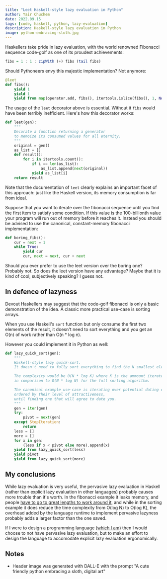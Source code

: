 ```yaml
---
title: "Leet Haskell-style lazy evaluation in Python"
author: Yair Chuchem
date: 2022.09.15
tags: [code, haskell, python, lazy-evaluation]
description: Haskell-style lazy evaluation in Python
image: python-embracing-sloth.jpg
---
```


Haskellers take pride in lazy evaluation, with the world renowned Fibonacci sequence code-golf as one of its proudest achievements:

```Haskell
fibs = 1 : 1 : zipWith (+) fibs (tail fibs)
```

Should Pythoneers envy this majestic implementation? Not anymore:

```Python
@leet
def fibs():
    yield 1
    yield 1
    yield from map(operator.add, fibs(), itertools.islice(fibs(), 1, None))
```

The usage of the `leet` decorator above is essential. Without it `fibs` would have been terribly inefficient. Here's how this decorator works:

```Python
def leet(gen):
    """
    Decorate a function returning a generator
    to memoize its consumed values for all eternity.
    """
    original = gen()
    as_list = []
    def result():
        for i in itertools.count():
            if i == len(as_list):
                as_list.append(next(original))
            yield as_list[i]
    return result
```

Note that the documentation of `leet` clearly explains an important facet of this approach: just like the Haskell version, its memory consumption is far from ideal.

Suppose that you want to iterate over the fibonacci sequence until you find the first item to satisfy some condition. If this value is the 100-billionth value your program will run out of memory before it reaches it. Instead you should be advised to use the canonical, constant-memory fibonacci implementation:

```Python
def boring_fibs():
    cur = next = 1
    while True:
        yield cur
        cur, next = next, cur + next
```

Should you ever prefer to use the leet version over the boring one? Probably not. So does the leet version have any advantage? Maybe that it is kind of cool, subjectively speaking? I guess not.

## In defence of lazyness

Devout Haskellers may suggest that the code-golf fibonacci is only a basic demonstration of the idea. A classic more practical use-case is sorting arrays.

When you use Haskell's `sort` function but only consume the first two elements of the result, it doesn't need to sort everything and you get an O(n) of work rather than O(n * log n).

However you could implement it in Python as well:

```Python
def lazy_quick_sort(gen):
    """
    Haskell-style lazy quick-sort.
    It doesn't need to fully sort everything to find the N smallest elements.

    The complexity would be O(N * log K) where K is the ammount iterated,
    in comparison to O(N * log N) for the full sorting algorithm.

    The canonical example use-case is iterating over potential dating candidates
    ordered by their level of attractiveness,
    until finding one that will agree to date you.
    """
    gen = iter(gen)
    try:
        pivot = next(gen)
    except StopIteration:
        return
    less = []
    more = []
    for x in gen:
        (less if x < pivot else more).append(x)
    yield from lazy_quick_sort(less)
    yield pivot
    yield from lazy_quick_sort(more)
```

## My conclusions

While lazy evaluation is very useful, the pervasive lazy evaluation in Haskell (rather than explicit lazy evaluation in other languages) probably causes more trouble than it's worth. In the fibonacci example it leaks memory, and people [have to go to great lengths to work around it](https://www.reddit.com/r/haskell/comments/2g9akh/preventing_memoization_in_ai_search_problems/), and while in the sorting example it does reduce the time complexity from O(log N) to O(log K), the overhead added by the language runtime to implement pervasive lazyness probably adds a larger factor than the one saved.

If I were to design a programming language ([which I am](http://www.lamdu.org)) then I would choose to not have pervasive lazy evaluation, but to make an effort to design the language to accomodate explicit lazy evaluation ergonomically.

## Notes

* Header image was generated with DALL-E with the prompt "A cute friendly python embracing a sloth, digital art"
